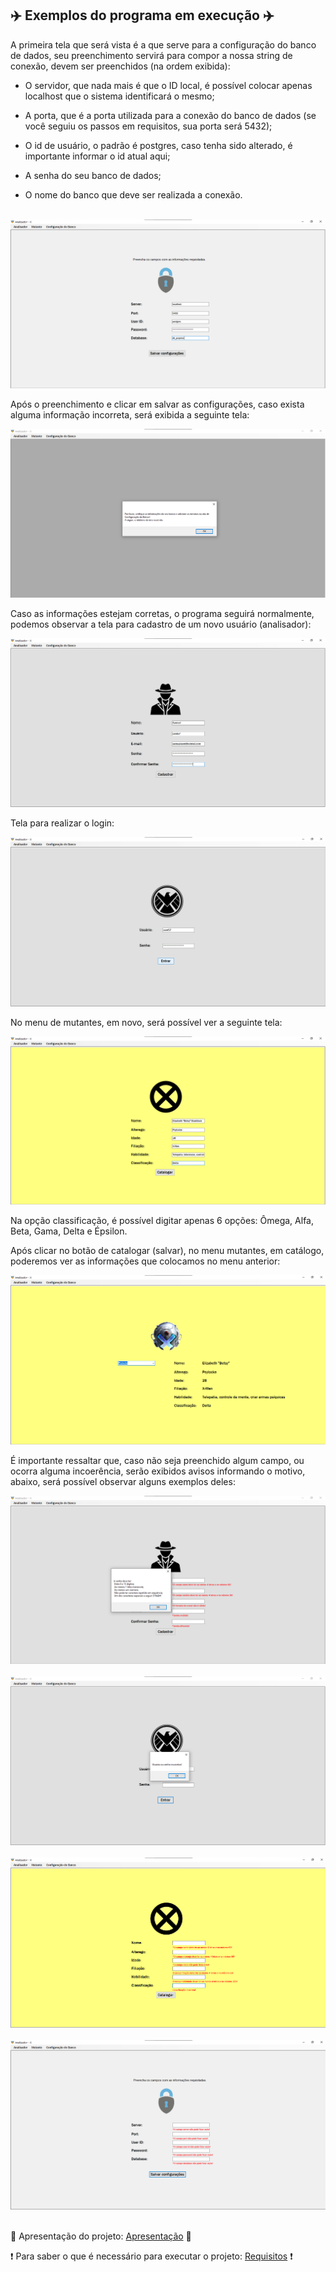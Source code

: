 ## :airplane: Exemplos do programa em execução :airplane:

A primeira tela que será vista é a que serve para a configuração do banco de dados, seu preenchimento servirá para compor a nossa string de conexão, devem ser preenchidos (na ordem exibida):

- O servidor, que nada mais é que o ID local, é possível colocar apenas localhost que o sistema identificará o mesmo;

- A porta, que é a porta utilizada para a conexão do banco de dados (se você seguiu os passos em requisitos, sua porta será 5432);

- O id de usuário, o padrão é postgres, caso tenha sido alterado, é importante informar o id atual aqui;

- A senha do seu banco de dados;

- O nome do banco que deve ser realizada a conexão.

<br>

<img src="../doc/imagens/Exemplo programa 1.png" tittle="Exemplo programa 1">

<br>

Após o preenchimento e clicar em salvar as configurações, caso exista alguma informação incorreta, será exibida a seguinte tela:

<img src="../doc/imagens/Exemplo programa erro 5.png" tittle="Exemplo programa 1">

<br>

Caso as informações estejam corretas, o programa seguirá normalmente, podemos observar a tela para cadastro de um novo usuário (analisador):

<img src="../doc/imagens/Exemplo programa 2.png" tittle="Exemplo programa 1">

<br>

Tela para realizar o login:

<img src="../doc/imagens/Exemplo programa 3.png" tittle="Exemplo programa 1">

<br>

No menu de mutantes, em novo, será possível ver a seguinte tela:

<img src="../doc/imagens/Exemplo programa 4.png" tittle="Exemplo programa 1">

<br>

Na opção classificação, é possível digitar apenas 6 opções: Ômega, Alfa, Beta, Gama, Delta e Épsilon.

Após clicar no botão de catalogar (salvar), no menu mutantes, em catálogo, poderemos ver as informações que colocamos no menu anterior:

<img src="../doc/imagens/Exemplo programa 5.png" tittle="Exemplo programa 1">

<br>

É importante ressaltar que, caso não seja preenchido algum campo, ou ocorra alguma incoerência, serão exibidos avisos informando o motivo, abaixo, será possível observar alguns exemplos deles:

<img src="../doc/imagens/Exemplo programa erro 1.png" tittle="Exemplo programa 1">

<br>

<br>

<img src="../doc/imagens/Exemplo programa erro 2.png" tittle="Exemplo programa 1">

<br>

<br>

<img src="../doc/imagens/Exemplo programa erro 3.png" tittle="Exemplo programa 1">

<br>

<br>

<img src="../doc/imagens/Exemplo programa erro 4.png" tittle="Exemplo programa 1">

<br>

<br>

:scroll: Apresentação do projeto: <a href="https://github.com/Samuel-0liveira/AnalisadorX/blob/master/doc/README.md">Apresentação</a> :scroll:

:exclamation: Para saber o que é necessário para executar o projeto: <a href="https://github.com/Samuel-0liveira/AnalisadorX/blob/master/doc/REQUISITOS.md">Requisitos</a> :exclamation:
